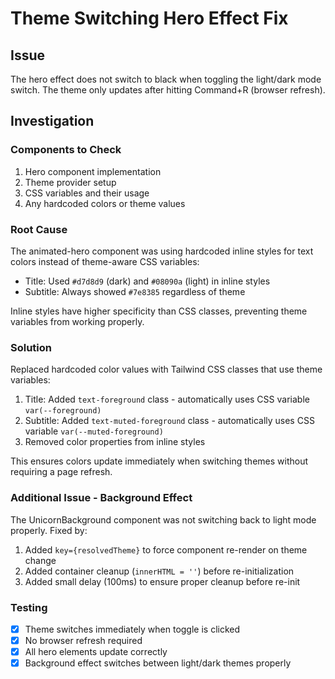 # Theme Switching Hero Effect Fix

## Issue
The hero effect does not switch to black when toggling the light/dark mode switch. The theme only updates after hitting Command+R (browser refresh).

## Investigation

### Components to Check
1. Hero component implementation
2. Theme provider setup
3. CSS variables and their usage
4. Any hardcoded colors or theme values

### Root Cause
The animated-hero component was using hardcoded inline styles for text colors instead of theme-aware CSS variables:
- Title: Used `#d7d8d9` (dark) and `#08090a` (light) in inline styles
- Subtitle: Always showed `#7e8385` regardless of theme

Inline styles have higher specificity than CSS classes, preventing theme variables from working properly.

### Solution
Replaced hardcoded color values with Tailwind CSS classes that use theme variables:
1. Title: Added `text-foreground` class - automatically uses CSS variable `var(--foreground)`
2. Subtitle: Added `text-muted-foreground` class - automatically uses CSS variable `var(--muted-foreground)`
3. Removed color properties from inline styles

This ensures colors update immediately when switching themes without requiring a page refresh.

### Additional Issue - Background Effect
The UnicornBackground component was not switching back to light mode properly. Fixed by:
1. Added `key={resolvedTheme}` to force component re-render on theme change
2. Added container cleanup (`innerHTML = ''`) before re-initialization
3. Added small delay (100ms) to ensure proper cleanup before re-init

### Testing
- [x] Theme switches immediately when toggle is clicked
- [x] No browser refresh required
- [x] All hero elements update correctly
- [x] Background effect switches between light/dark themes properly
